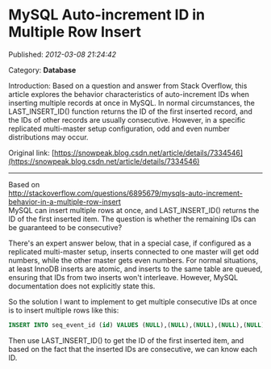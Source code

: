 # MySQL Auto-increment ID in Multiple Row Insert

Published: *2012-03-08 21:24:42*

Category: __Database__

Introduction: Based on a question and answer from Stack Overflow, this article explores the behavior characteristics of auto-increment IDs when inserting multiple records at once in MySQL. In normal circumstances, the LAST_INSERT_ID() function returns the ID of the first inserted record, and the IDs of other records are usually consecutive. However, in a specific replicated multi-master setup configuration, odd and even number distributions may occur.

Original link: [https://snowpeak.blog.csdn.net/article/details/7334546](https://snowpeak.blog.csdn.net/article/details/7334546)

---------

Based on   
http://stackoverflow.com/questions/6895679/mysqls-auto-increment-behavior-in-a-multiple-row-insert   
MySQL can insert multiple rows at once, and LAST_INSERT_ID() returns the ID of the first inserted item. The question is whether the remaining IDs can be guaranteed to be consecutive?   
  
There's an expert answer below, that in a special case, if configured as a replicated multi-master setup, inserts connected to one master will get odd numbers, while the other master gets even numbers. For normal situations, at least InnoDB inserts are atomic, and inserts to the same table are queued, ensuring that IDs from two inserts won't interleave. However, MySQL documentation does not explicitly state this.   
  
So the solution I want to implement to get multiple consecutive IDs at once is to insert multiple rows like this:   
```sql
INSERT INTO seq_event_id (id) VALUES (NULL),(NULL),(NULL),(NULL),(NULL),(NULL),(NULL),(NULL),(NULL),(NULL)
```   
Then use LAST_INSERT_ID() to get the ID of the first inserted item, and based on the fact that the inserted IDs are consecutive, we can know each ID.